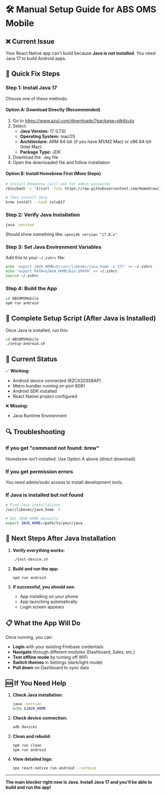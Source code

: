 # 🛠️ Manual Setup Guide for ABS OMS Mobile

## ❌ Current Issue
Your React Native app can't build because **Java is not installed**. You need Java 17 to build Android apps.

## 🔧 Quick Fix Steps

### Step 1: Install Java 17
Choose one of these methods:

#### Option A: Download Directly (Recommended)
1. Go to https://www.azul.com/downloads/?package=jdk#zulu
2. Select:
   - **Java Version:** 17 (LTS)
   - **Operating System:** macOS
   - **Architecture:** ARM 64-bit (if you have M1/M2 Mac) or x86 64-bit (Intel Mac)
   - **Package Type:** JDK
3. Download the `.dmg` file
4. Open the downloaded file and follow installation

#### Option B: Install Homebrew First (More Steps)
```bash
# Install Homebrew (will ask for admin password)
/bin/bash -c "$(curl -fsSL https://raw.githubusercontent.com/Homebrew/install/HEAD/install.sh)"

# Then install Java
brew install --cask zulu@17
```

### Step 2: Verify Java Installation
```bash
java -version
```
Should show something like: `openjdk version "17.0.x"`

### Step 3: Set Java Environment Variables
Add this to your `~/.zshrc` file:
```bash
echo 'export JAVA_HOME=$(/usr/libexec/java_home -v 17)' >> ~/.zshrc
echo 'export PATH=$JAVA_HOME/bin:$PATH' >> ~/.zshrc
source ~/.zshrc
```

### Step 4: Build the App
```bash
cd ABSOMSMobile
npm run android
```

## 🚀 Complete Setup Script (After Java is Installed)

Once Java is installed, run this:

```bash
cd ABSOMSMobile
./setup-android.sh
```

## 📱 Current Status

✅ **Working:**
- Android device connected (RZCX203S8AP)
- Metro bundler running on port 8081
- Android SDK installed
- React Native project configured

❌ **Missing:**
- Java Runtime Environment

## 🔍 Troubleshooting

### If you get "command not found: brew"
Homebrew isn't installed. Use Option A above (direct download).

### If you get permission errors
You need admin/sudo access to install development tools.

### If Java is installed but not found
```bash
# Find Java installations
/usr/libexec/java_home -V

# Set JAVA_HOME manually
export JAVA_HOME=/path/to/your/java
```

## 🎯 Next Steps After Java Installation

1. **Verify everything works:**
   ```bash
   ./test-device.sh
   ```

2. **Build and run the app:**
   ```bash
   npm run android
   ```

3. **If successful, you should see:**
   - App installing on your phone
   - App launching automatically
   - Login screen appears

## 📋 What the App Will Do

Once running, you can:
- **Login** with your existing Firebase credentials
- **Navigate** through different modules (Dashboard, Sales, etc.)
- **Test offline mode** by turning off WiFi
- **Switch themes** in Settings (dark/light mode)
- **Pull down** on Dashboard to sync data

## 🆘 If You Need Help

1. **Check Java installation:**
   ```bash
   java -version
   echo $JAVA_HOME
   ```

2. **Check device connection:**
   ```bash
   adb devices
   ```

3. **Clean and rebuild:**
   ```bash
   npm run clean
   npm run android
   ```

4. **View detailed logs:**
   ```bash
   npx react-native run-android --verbose
   ```

---

**The main blocker right now is Java. Install Java 17 and you'll be able to build and run the app!**